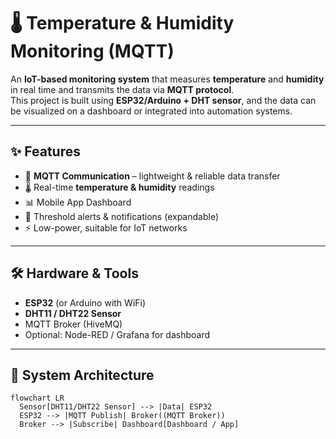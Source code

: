 # 🌡️ Temperature & Humidity Monitoring (MQTT)

An **IoT-based monitoring system** that measures **temperature** and **humidity** in real time and transmits the data via **MQTT protocol**.  
This project is built using **ESP32/Arduino + DHT sensor**, and the data can be visualized on a dashboard or integrated into automation systems.

---

## ✨ Features
- 📡 **MQTT Communication** – lightweight & reliable data transfer
- 🌡️ Real-time **temperature & humidity** readings
- 📊 Mobile App Dashboard
- 🔔 Threshold alerts & notifications (expandable)
- ⚡ Low-power, suitable for IoT networks

---

## 🛠️ Hardware & Tools
- **ESP32** (or Arduino with WiFi)
- **DHT11 / DHT22 Sensor**
- MQTT Broker (HiveMQ)
- Optional: Node-RED / Grafana for dashboard

---

## 🔗 System Architecture
```mermaid
flowchart LR
  Sensor[DHT11/DHT22 Sensor] --> |Data| ESP32
  ESP32 --> |MQTT Publish| Broker((MQTT Broker))
  Broker --> |Subscribe| Dashboard[Dashboard / App]
